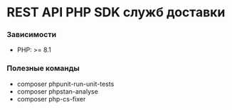 REST API PHP SDK служб доставки
================

### Зависимости
- PHP: >= 8.1

### Полезные команды
- composer phpunit-run-unit-tests
- composer phpstan-analyse
- composer php-cs-fixer

